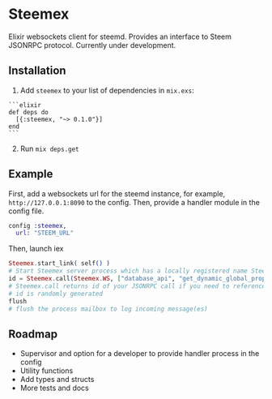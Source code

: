 # Steemex

Elixir websockets client for steemd. Provides an interface to Steem JSONRPC protocol. Currently under development.

## Installation

  1. Add `steemex` to your list of dependencies in `mix.exs`:

    ```elixir
    def deps do
      [{:steemex, "~> 0.1.0"}]
    end
    ```

  2. Run `mix deps.get`

## Example

First, add a websockets url for the steemd instance, for example, `http://127.0.0.1:8090` to the config.
Then, provide a handler module in the config file. 

```elixir
config :steemex,
  url: "STEEM_URL"
```

Then, launch iex

```elixir
Steemex.start_link( self() )
# Start Steemex server process which has a locally registered name Steemex.WS
id = Steemex.call(Steemex.WS, ["database_api", "get_dynamic_global_properties", []])
# Steemex.call returns id of your JSONRPC call if you need to reference it in the future
# id is randomly generated
flush
# flush the process mailbox to log incoming message(es)
```

## Roadmap

* Supervisor and option for a developer to provide handler process in the config
* Utility functions
* Add types and structs
* More tests and docs
